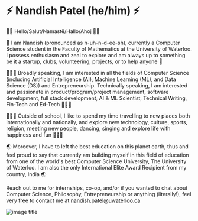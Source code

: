 # ⚡️ Nandish Patel (he/him) ⚡️
👋🏻 Hello/Salut/Namastē/Hallo/Ahoj 👋🏻

🙌 I am Nandish (pronounced as n-uh-n-d-ee-sh), currently a Computer Science student in the Faculty of Mathematics at the University of Waterloo. I possess enthusiasm and zeal to explore and am always up to something be it a startup, clubs, volunteering, projects, or to help anyone 🙌

👨🏻‍💻 Broadly speaking, I am interested in all the fields of Computer Science (including Artificial Intelligence (AI), Machine Learning (ML), and Data Science (DS)) and Entrepreneurship. Technically speaking, I am interested and passionate in product/program/project management, software development, full stack development, AI & ML Scientist, Technical Writing, Fin-Tech and Ed-Tech 👨🏻‍💻

👨🏻‍💻 Outside of school, I like to spend my time travelling to new places both internationally and nationally, and explore new technology, culture, sports, religion, meeting new people, dancing, singing and explore life with happiness and fun 🙋🏻‍♂️

🌏 Moreover, I have to left the best education on this planet earth, thus and feel proud to say that currently am building myself in this field of education from one of the world's best Computer Science University, The University of Waterloo. I am also the only International Elite Award Recipient from my country, India 🌏

Reach out to me for internships, co-op, and/or if you wanted to chat about Computer Science, Philosophy, Entrepreneurship or anything (literally!), feel very free to contact me at nandish.patel@uwaterloo.ca

![image title](https://rushter.com/counter.svg)



<!--

### Hi there 👋

<div>
  <img src="https://github-readme-stats.vercel.app/api?username=nandishofficial&show_icons=true&theme=blueberry&hide_border=true&count_private=true" />
</div>

**nandishofficial/nandishofficial** is a ✨ _special_ ✨ repository because its `README.md` (this file) appears on your GitHub profile.

Here are some ideas to get you started:

- 🔭 I’m currently working on ...
- 🌱 I’m currently learning ...
- 👯 I’m looking to collaborate on ...
- 🤔 I’m looking for help with ...
- 💬 Ask me about ...
- 📫 How to reach me: ...
- 😄 Pronouns: ...
- ⚡ Fun fact: ...
-->
